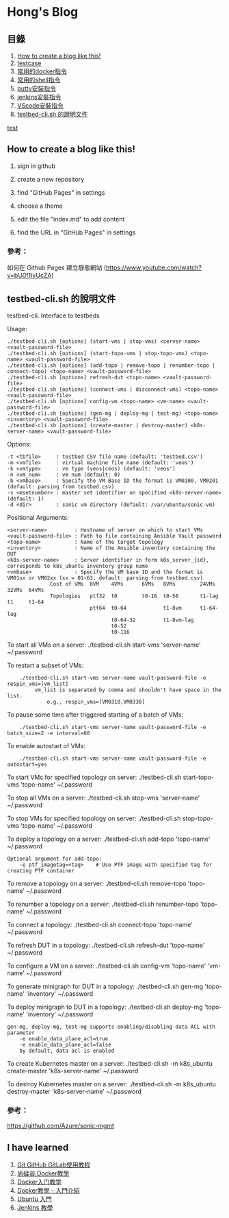 #  Hong's Blog

## 目錄
       
   1. [How to create a blog like this!](https://jian-hong-wu.github.io/blog/#how-to-create-a-blog-like-this)
   2. [testcase](https://jian-hong-wu.github.io/blog/testcase/)
   3. [常用的docker指令](https://jian-hong-wu.github.io/blog/docker/)
   4. [常用的shell指令](https://jian-hong-wu.github.io/blog/shell/)
   5. [putty安裝指令](https://jian-hong-wu.github.io/blog/putty/)
   6. [jenkins安裝指令](https://jian-hong-wu.github.io/blog/jenkins/)
   7. [VScode安裝指令](https://jian-hong-wu.github.io/blog/VScode/)
   8. [testbed-cli.sh 的說明文件](https://jian-hong-wu.github.io/blog/testbed-cli/)

[test](https://jian-hong-wu.github.io/blog/#目錄)

## How to create a blog like this!

1. sign in github

2. create a new repository

3. find "GitHub Pages" in settings

4. choose a theme

5. edit the file "index.md" to add content

6. find the URL in "GitHub Pages" in settings

### 參考：

如何在 Github Pages 建立靜態網站 (https://www.youtube.com/watch?v=bU0f1IvUcZA)

## testbed-cli.sh 的說明文件

   testbed-cli. Interface to testbeds

Usage:

    ./testbed-cli.sh [options] (start-vms | stop-vms) <server-name> <vault-password-file>    
    ./testbed-cli.sh [options] (start-topo-vms | stop-topo-vms) <topo-name> <vault-password-file>    
    ./testbed-cli.sh [options] (add-topo | remove-topo | renumber-topo | connect-topo) <topo-name> <vault-password-file>    
    ./testbed-cli.sh [options] refresh-dut <topo-name> <vault-password-file>    
    ./testbed-cli.sh [options] (connect-vms | disconnect-vms) <topo-name> <vault-password-file>    
    ./testbed-cli.sh [options] config-vm <topo-name> <vm-name> <vault-password-file>    
    ./testbed-cli.sh [options] (gen-mg | deploy-mg | test-mg) <topo-name> <inventory> <vault-password-file>    
    ./testbed-cli.sh [options] (create-master | destroy-master) <k8s-server-name> <vault-password-file>

Options:

    -t <tbfile>     : testbed CSV file name (default: 'testbed.csv')    
    -m <vmfile>     : virtual machine file name (default: 'veos')    
    -k <vmtype>     : vm type (veos|ceos) (default: 'veos')    
    -n <vm_num>     : vm num (default: 0)    
    -b <vmbase>     : Specify the VM Base ID the format is VM0100, VM0201 (default: parsing from testbed.csv)    
    -s <msetnumber> : master set identifier on specified <k8s-server-name> (default: 1)    
    -d <dir>        : sonic vm directory (default: /var/ubuntu/sonic-vm)
    
Positional Arguments:

    <server-name>         : Hostname of server on which to start VMs    
    <vault-password-file> : Path to file containing Ansible Vault password    
    <topo-name>           : Name of the target topology    
    <inventory>           : Name of the Ansible inventory containing the DUT    
    <k8s-server-name>     : Server identifier in form k8s_server_{id}, corresponds to k8s_ubuntu inventory group name    
    <vmbase>              : Specify the VM base ID and the format is VM01xx or VM02xx (xx = 01~63, default: parsing from testbed.csv)    
                  Cost of VMs  0VM    4VMs      6VMs   8VMs        24VMs      32VMs  64VMs                  
                  Topologies   ptf32  t0        t0-16  t0-56       t1-lag     t1     t1-64                  
                               ptf64  t0-64            t1-8vm      t1-64-lag                               
                                      t0-64-32         t1-8vm-lag                                      
                                      t0-52                                      
                                      t0-116

To start all VMs on a server: ./testbed-cli.sh start-vms 'server-name' ~/.password

To restart a subset of VMs:

        ./testbed-cli.sh start-vms server-name vault-password-file -e respin_vms=[vm_list]        
             vm_list is separated by comma and shouldn't have space in the list.             
                 e.g., respin_vms=[VM0310,VM0330]
                 
To pause some time after triggered starting of a batch of VMs:

        ./testbed-cli.sh start-vms server-name vault-password-file -e batch_size=2 -e interval=60
        
To enable autostart of VMs:

        ./testbed-cli.sh start-vms server-name vault-password-file -e autostart=yes
        
To start VMs for specified topology on server: ./testbed-cli.sh start-topo-vms 'topo-name' ~/.password

To stop all VMs on a server:  ./testbed-cli.sh stop-vms 'server-name' ~/.password

To stop VMs for specified topology on server: ./testbed-cli.sh stop-topo-vms 'topo-name' ~/.password

To deploy a topology on a server: ./testbed-cli.sh add-topo 'topo-name' ~/.password

    Optional argument for add-topo:    
        -e ptf_imagetag=<tag>    # Use PTF image with specified tag for creating PTF container
        
To remove a topology on a server: ./testbed-cli.sh remove-topo 'topo-name' ~/.password

To renumber a topology on a server: ./testbed-cli.sh renumber-topo 'topo-name' ~/.password

To connect a topology: ./testbed-cli.sh connect-topo 'topo-name' ~/.password

To refresh DUT in a topology: ./testbed-cli.sh refresh-dut 'topo-name' ~/.password

To configure a VM on a server: ./testbed-cli.sh config-vm 'topo-name' 'vm-name' ~/.password

To generate minigraph for DUT in a topology: ./testbed-cli.sh gen-mg 'topo-name' 'inventory' ~/.password

To deploy minigraph to DUT in a topology: ./testbed-cli.sh deploy-mg 'topo-name' 'inventory' ~/.password

    gen-mg, deploy-mg, test-mg supports enabling/disabling data ACL with parameter    
        -e enable_data_plane_acl=true        
        -e enable_data_plane_acl=false        
        by default, data acl is enabled
        
To create Kubernetes master on a server: ./testbed-cli.sh -m k8s_ubuntu create-master 'k8s-server-name'  ~/.password

To destroy Kubernetes master on a server: ./testbed-cli.sh -m k8s_ubuntu destroy-master 'k8s-server-name' ~/.password

### 參考：

https://github.com/Azure/sonic-mgmt

## I have learned 
   1. [Git GitHub GitLab使用教程](https://www.youtube.com/watch?v=usgghEA_BEk&list=PL5eFspCU9xDe4Gz0LotCdRg5V68AD3icH&index=1)
   2. [尚硅谷 Docker教學](https://www.youtube.com/watch?v=37b3cWIIxUg&list=PLmOn9nNkQxJFX0YVLDw5EMUL-4cVzXL33&index=1)
   3. [Docker入门教学](https://www.youtube.com/watch?v=bumV64OfLCs&list=PLliocbKHJNwubNT2oK-xlB1GXTXuLFb0I)
   4. [Docker教學 - 入門介紹](https://www.youtube.com/watch?v=pa1Zao1Hy2c&list=PLVVMQF8vWNCJnlO0Y34AE_1AgCapldp38)
   5. [Ubuntu 入門](https://www.youtube.com/watch?v=u6-IMozWQG0&list=PLkmkNssEXKuxfpeezLrnmHsUoJRJzWVui&index=1)
   6. [Jenkins 教學](https://www.youtube.com/watch?v=SbMabIXQd_A&list=PLmOn9nNkQxJE_3wrOfHdL1dWRY6CCHBnh)
